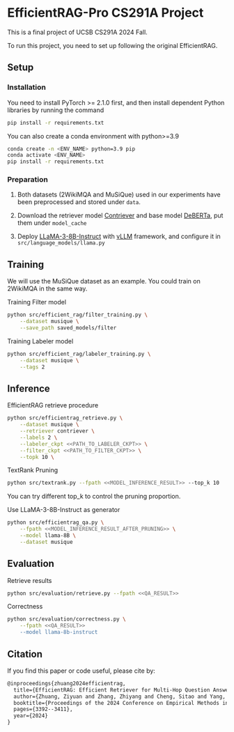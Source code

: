 # EfficientRAG-Pro CS291A Project
This is a final project of UCSB CS291A 2024 Fall.

To run this project, you need to set up following the original EfficientRAG.

## Setup

### Installation

You need to install PyTorch >= 2.1.0 first, and then install dependent Python libraries by running the command

```bash
pip install -r requirements.txt
```

You can also create a conda environment with python>=3.9

```bash
conda create -n <ENV_NAME> python=3.9 pip
conda activate <ENV_NAME>
pip install -r requirements.txt
```

### Preparation

1. Both datasets (2WikiMQA and MuSiQue) used in our experiments have been preprocessed and stored under `data`. 

2. Download the retriever model [Contriever](https://huggingface.co/facebook/contriever-msmarco) and base model [DeBERTa](https://huggingface.co/microsoft/deberta-v3-large), put them under `model_cache`

3. Deploy [LLaMA-3-8B-Instruct](https://huggingface.co/meta-llama/Meta-Llama-3-70B-Instruct) with [vLLM](https://github.com/vllm-project/vllm) framework, and configure it in `src/language_models/llama.py`

## Training

We will use the MuSiQue dataset as an example. You could train on 2WikiMQA in the same way.
        
Training Filter model

```bash
python src/efficient_rag/filter_training.py \
    --dataset musique \
    --save_path saved_models/filter
```

Training Labeler model

```bash
python src/efficient_rag/labeler_training.py \
    --dataset musique \
    --tags 2
```

## Inference

EfficientRAG retrieve procedure

```bash
python src/efficientrag_retrieve.py \
    --dataset musique \
    --retriever contriever \
    --labels 2 \
    --labeler_ckpt <<PATH_TO_LABELER_CKPT>> \
    --filter_ckpt <<PATH_TO_FILTER_CKPT>> \
    --topk 10 \
```

TextRank Pruning

```bash
python src/textrank.py --fpath <<MODEL_INFERENCE_RESULT>> --top_k 10
```
You can try different top_k to control the pruning proportion.


Use LLaMA-3-8B-Instruct as generator
```bash
python src/efficientrag_qa.py \
    --fpath <<MODEL_INFERENCE_RESULT_AFTER_PRUNING>> \
    --model llama-8B \
    --dataset musique
```

## Evaluation
Retrieve results
```bash
python src/evaluation/retrieve.py --fpath <<QA_RESULT>>
```

Correctness
```bash
python src/evaluation/correctness.py \
    --fpath <<QA_RESULT>>
    --model llama-8b-instruct
```

## Citation

If you find this paper or code useful, please cite by:

```txt
@inproceedings{zhuang2024efficientrag,
  title={EfficientRAG: Efficient Retriever for Multi-Hop Question Answering},
  author={Zhuang, Ziyuan and Zhang, Zhiyang and Cheng, Sitao and Yang, Fangkai and Liu, Jia and Huang, Shujian and Lin, Qingwei and Rajmohan, Saravan and Zhang, Dongmei and Zhang, Qi},
  booktitle={Proceedings of the 2024 Conference on Empirical Methods in Natural Language Processing},
  pages={3392--3411},
  year={2024}
}
```
